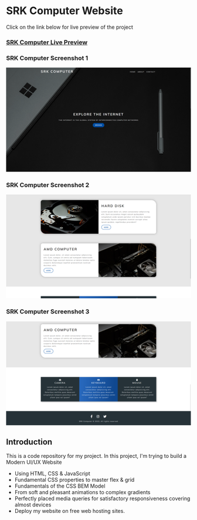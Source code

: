 # SRK Computer Website

Click on the link below for live preview of the project
### [SRK Computer Live Preview](https://srk70900float.netlify.app/)

### SRK Computer Screenshot 1
![SRK70900 Landing Page](https://github.com/SRK70900/HTMLCSSFloat/blob/master/Screenshot%20(8).png)

### SRK Computer Screenshot 2
![SRK70900 Landing Page](https://github.com/SRK70900/HTMLCSSFloat/blob/master/Screenshot%20(9).png)

### SRK Computer Screenshot 3
![SRK70900 Landing Page](https://github.com/SRK70900/HTMLCSSFloat/blob/master/Screenshot%20(10).png)

## Introduction

This is a code repository for my project. In this project, I'm trying to build a Modern UI/UX Website

- Using HTML, CSS & JavaScript
- Fundamental CSS properties to master flex & grid
- Fundamentals of the CSS BEM Model
- From soft and pleasant animations to complex gradients
- Perfectly placed media queries for satisfactory responsiveness covering almost devices
- Deploy my website on free web hosting sites.
